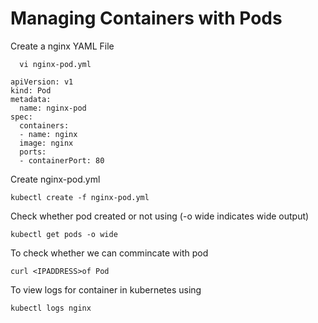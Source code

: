 
# Managing Containers with Pods

Create a nginx YAML File

```shell
  vi nginx-pod.yml
```
```shell
apiVersion: v1
kind: Pod
metadata:
  name: nginx-pod 
spec:
  containers:
  - name: nginx
  image: nginx
  ports:
  - containerPort: 80
```
Create nginx-pod.yml
```shell
kubectl create -f nginx-pod.yml
```
Check whether pod created or not using (-o wide indicates wide output)
```shell
kubectl get pods -o wide
```
To check whether we can commincate with pod
```shell
curl <IPADDRESS>of Pod
```
To view logs for container in kubernetes using
```shell
kubectl logs nginx
```
